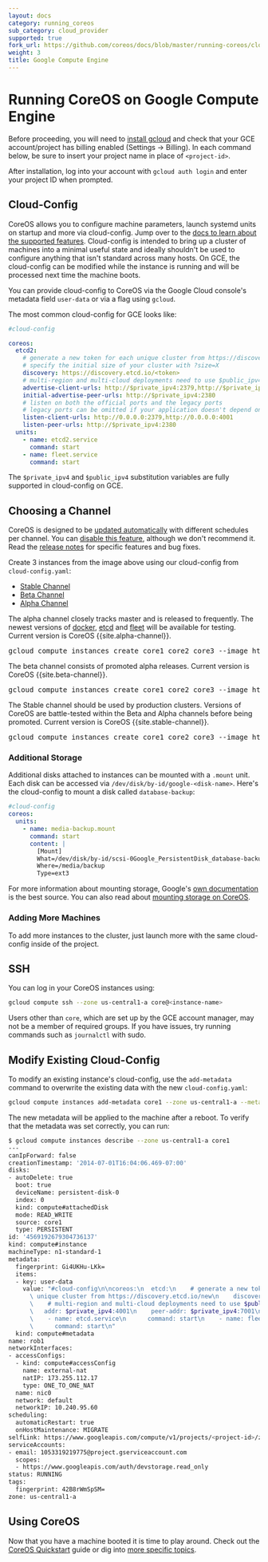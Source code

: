 ```yaml
---
layout: docs
category: running_coreos
sub_category: cloud_provider
supported: true
fork_url: https://github.com/coreos/docs/blob/master/running-coreos/cloud-providers/google-compute-engine/index.md
weight: 3
title: Google Compute Engine
---
```


# Running CoreOS on Google Compute Engine

Before proceeding, you will need to [install gcloud][gcloud-documentation] and check that your GCE account/project has billing enabled (Settings &rarr; Billing). In each command below, be sure to insert your project name in place of `<project-id>`.

[gce-advanced-os]: http://developers.google.com/compute/docs/transition-v1#customkernelbinaries
[gcloud-documentation]: https://developers.google.com/cloud/sdk/

After installation, log into your account with `gcloud auth login` and enter your project ID when prompted.

## Cloud-Config

CoreOS allows you to configure machine parameters, launch systemd units on startup and more via cloud-config. Jump over to the [docs to learn about the supported features]({{site.baseurl}}/docs/cluster-management/setup/cloudinit-cloud-config). Cloud-config is intended to bring up a cluster of machines into a minimal useful state and ideally shouldn't be used to configure anything that isn't standard across many hosts. On GCE, the cloud-config can be modified while the instance is running and will be processed next time the machine boots.

You can provide cloud-config to CoreOS via the Google Cloud console's metadata field `user-data` or via a flag using `gcloud`.

The most common cloud-config for GCE looks like:

```yaml
#cloud-config

coreos:
  etcd2:
    # generate a new token for each unique cluster from https://discovery.etcd.io/new?size=3
    # specify the initial size of your cluster with ?size=X
    discovery: https://discovery.etcd.io/<token>
    # multi-region and multi-cloud deployments need to use $public_ipv4
    advertise-client-urls: http://$private_ipv4:2379,http://$private_ipv4:4001
    initial-advertise-peer-urls: http://$private_ipv4:2380
    # listen on both the official ports and the legacy ports
    # legacy ports can be omitted if your application doesn't depend on them
    listen-client-urls: http://0.0.0.0:2379,http://0.0.0.0:4001
    listen-peer-urls: http://$private_ipv4:2380
  units:
    - name: etcd2.service
      command: start
    - name: fleet.service
      command: start
```

The `$private_ipv4` and `$public_ipv4` substitution variables are fully supported in cloud-config on GCE.

## Choosing a Channel

CoreOS is designed to be [updated automatically]({{site.baseurl}}/using-coreos/updates) with different schedules per channel. You can [disable this feature]({{site.baseurl}}/docs/cluster-management/debugging/prevent-reboot-after-update), although we don't recommend it. Read the [release notes]({{site.baseurl}}/releases) for specific features and bug fixes.

Create 3 instances from the image above using our cloud-config from `cloud-config.yaml`:

<div id="gce-create">
  <ul class="nav nav-tabs">
    <li class="active"><a href="#stable-create" data-toggle="tab">Stable Channel</a></li>
    <li><a href="#beta-create" data-toggle="tab">Beta Channel</a></li>
    <li><a href="#alpha-create" data-toggle="tab">Alpha Channel</a></li>
  </ul>
  <div class="tab-content coreos-docs-image-table">
    <div class="tab-pane" id="alpha-create">
      <p>The alpha channel closely tracks master and is released to frequently. The newest versions of <a href="{{site.baseurl}}/using-coreos/docker">docker</a>, <a href="{{site.baseurl}}/using-coreos/etcd">etcd</a> and <a href="{{site.baseurl}}/using-coreos/clustering">fleet</a> will be available for testing. Current version is CoreOS {{site.alpha-channel}}.</p>
      <pre>gcloud compute instances create core1 core2 core3 --image https://www.googleapis.com/compute/v1/{{site.data.alpha-channel.gce-image-path}} --zone us-central1-a --machine-type n1-standard-1 --metadata-from-file user-data=cloud-config.yaml</pre>
    </div>
    <div class="tab-pane" id="beta-create">
      <p>The beta channel consists of promoted alpha releases. Current version is CoreOS {{site.beta-channel}}.</p>
      <pre>gcloud compute instances create core1 core2 core3 --image https://www.googleapis.com/compute/v1/{{site.data.beta-channel.gce-image-path}} --zone us-central1-a --machine-type n1-standard-1 --metadata-from-file user-data=cloud-config.yaml</pre>
    </div>
    <div class="tab-pane active" id="stable-create">
      <p>The Stable channel should be used by production clusters. Versions of CoreOS are battle-tested within the Beta and Alpha channels before being promoted. Current version is CoreOS {{site.stable-channel}}.</p>
      <pre>gcloud compute instances create core1 core2 core3 --image https://www.googleapis.com/compute/v1/{{site.data.stable-channel.gce-image-path}} --zone us-central1-a --machine-type n1-standard-1 --metadata-from-file user-data=cloud-config.yaml</pre>
    </div>
  </div>
</div>

### Additional Storage

Additional disks attached to instances can be mounted with a `.mount` unit. Each disk can be accessed via `/dev/disk/by-id/google-<disk-name>`. Here's the cloud-config to mount a disk called `database-backup`:

```yaml
#cloud-config
coreos:
  units:
    - name: media-backup.mount
      command: start
      content: |
        [Mount]
        What=/dev/disk/by-id/scsi-0Google_PersistentDisk_database-backup
        Where=/media/backup
        Type=ext3
```

For more information about mounting storage, Google's [own documentation](https://developers.google.com/compute/docs/disks#attach_disk) is the best source. You can also read about [mounting storage on CoreOS]({{site.baseurl}}/docs/cluster-management/setup/mounting-storage).

### Adding More Machines
To add more instances to the cluster, just launch more with the same cloud-config inside of the project.

## SSH

You can log in your CoreOS instances using:

```sh
gcloud compute ssh --zone us-central1-a core@<instance-name>
```

Users other than `core`, which are set up by the GCE account manager, may not be a member of required groups. If you have issues, try running commands such as `journalctl` with sudo.

## Modify Existing Cloud-Config

To modify an existing instance's cloud-config, use the `add-metadata` command to overwrite the existing data with the new `cloud-config.yaml`:

```sh
gcloud compute instances add-metadata core1 --zone us-central1-a --metadata-from-file=user-data=cloud-config.yaml
```

The new metadata will be applied to the machine after a reboot. To verify that the metadata was set correctly, you can run:

```sh
$ gcloud compute instances describe --zone us-central1-a core1
---
canIpForward: false
creationTimestamp: '2014-07-01T16:04:06.469-07:00'
disks:
- autoDelete: true
  boot: true
  deviceName: persistent-disk-0
  index: 0
  kind: compute#attachedDisk
  mode: READ_WRITE
  source: core1
  type: PERSISTENT
id: '4569192679304736137'
kind: compute#instance
machineType: n1-standard-1
metadata:
  fingerprint: Gi4UKHu-LKk=
  items:
  - key: user-data
    value: "#cloud-config\n\ncoreos:\n  etcd:\n    # generate a new token for each\
      \ unique cluster from https://discovery.etcd.io/new\n    discovery: https://discovery.etcd.io/8905e11767c1c7f4ee2b8b30c4b471b2\n\
      \    # multi-region and multi-cloud deployments need to use $public_ipv4\n \
      \   addr: $private_ipv4:4001\n    peer-addr: $private_ipv4:7001\n  units:\n\
      \    - name: etcd.service\n      command: start\n    - name: fleet.service\n\
      \      command: start\n"
  kind: compute#metadata
name: rob1
networkInterfaces:
- accessConfigs:
  - kind: compute#accessConfig
    name: external-nat
    natIP: 173.255.112.17
    type: ONE_TO_ONE_NAT
  name: nic0
  network: default
  networkIP: 10.240.95.60
scheduling:
  automaticRestart: true
  onHostMaintenance: MIGRATE
selfLink: https://www.googleapis.com/compute/v1/projects/<project-id>/zones/us-central1-a/instances/core1
serviceAccounts:
- email: 1053319219775@project.gserviceaccount.com
  scopes:
  - https://www.googleapis.com/auth/devstorage.read_only
status: RUNNING
tags:
  fingerprint: 42B8rWmSpSM=
zone: us-central1-a
```

## Using CoreOS

Now that you have a machine booted it is time to play around.
Check out the [CoreOS Quickstart]({{site.baseurl}}/docs/quickstart) guide or dig into [more specific topics]({{site.baseurl}}/docs).